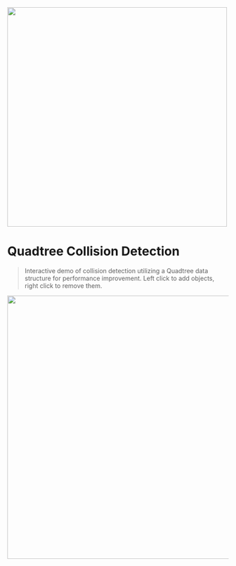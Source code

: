 <img src='http://galenscovell.github.io/css/pics/quadtree.png' width=500px />

Quadtree Collision Detection
======

<blockquote>Interactive demo of collision detection utilizing a Quadtree data structure for performance improvement. Left click to add objects, right click to remove them.</blockquote>

<img src='http://galenscovell.github.io/css/pics/quadtree.gif' width=600px />

